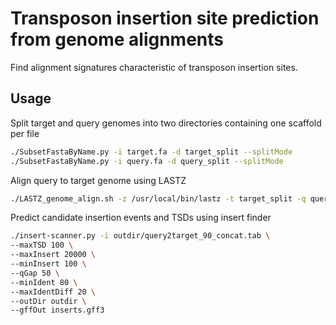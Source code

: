 # Transposon insertion site prediction from genome alignments

Find alignment signatures characteristic of transposon insertion sites.

## Usage

Split target and query genomes into two directories containing one scaffold per file  
```bash
./SubsetFastaByName.py -i target.fa -d target_split --splitMode
./SubsetFastaByName.py -i query.fa -d query_split --splitMode
```  

Align query to target genome using LASTZ  
```bash
./LASTZ_genome_align.sh -z /usr/local/bin/lastz -t target_split -q query_split -i 60 -p query2target_90 -l 100 -d outdir
```  

Predict candidate insertion events and TSDs using insert finder
```bash
./insert-scanner.py -i outdir/query2target_90_concat.tab \
--maxTSD 100 \
--maxInsert 20000 \
--minInsert 100 \
--qGap 50 \
--minIdent 80 \
--maxIdentDiff 20 \
--outDir outdir \
--gffOut inserts.gff3
```